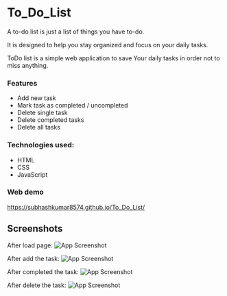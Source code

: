 # To_Do_List

A to-do list is just a list of things you have to-do.

It is designed to help you stay organized and focus on your daily tasks.

ToDo list is a simple web application to save Your daily tasks in order not to miss anything.


### Features
* Add new task
* Mark task as completed / uncompleted
* Delete single task
* Delete completed tasks
* Delete all tasks

### Technologies used:
* HTML
* CSS
* JavaScript

### Web demo
https://subhashkumar8574.github.io/To_Do_List/


## Screenshots

After load page:
![App Screenshot](https://github.com/SubhashKumar8574/To_Do_List/assets/115339472/c0681c90-9c8c-4fcc-aec9-4fada73b01e7)

After add the task:
![App Screenshot](https://github.com/SubhashKumar8574/To_Do_List/assets/115339472/40e43292-7bc4-48e3-a992-5a3e587f8d0e)

After completed the task:
![App Screenshot](https://github.com/SubhashKumar8574/To_Do_List/assets/115339472/413d8d1e-7449-4936-9b55-f642ff36e688)

After delete the task:
![App Screenshot](https://github.com/SubhashKumar8574/To_Do_List/assets/115339472/d6be4fc0-13f8-42ea-a147-030d3ac8da21)

